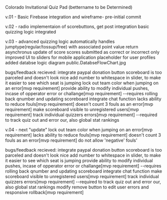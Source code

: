 Colorado Invitational Quiz Pad (bettername to be Determined)

v.01 - Basic Firebase integration and wireframe- pre-initial commit

v.02 - radio implementaion of scorebuttons, get post integration
basic quizzing logic integrated

v.03 - 
advanced quizzing logic
automatically handles jumptype(regular/tossup/free) with associated point value return
asynchronus update of score
scores submitted as correct or incorrect only
improved UI to sliders for mobile application
placeholder for user profiles
added databse logic diagram
public.DatabseFlowChart.jpg

bugs/feedback recieved:
integrate paypal donation button
scoreboard is too parceled and doesn't look nice
add number to whitespace in slider, to make it easier to see which seat is jumping
lock out team color when jumping on an error[mvp requirement]
provide ability to modify individual pushes, incase of opperator error or challange[mvp requirement]
--requires rolling back qnumber and updating scoreboard
integrate chat function
lacks ability to reduce fouls[mvp requirement]
doesn't count 3 fouls as an error[mvp requirement]
make scoreboard visible to unregistered users[mvp requirement]
track individual quizzers errors[mvp requirement]
--required to track quiz out and error our, also global stat rankings

v.04 - next "update"
lock out team color when jumping on an error[mvp requirement]
lacks ability to reduce fouls[mvp requirement]
doesn't count 3 fouls as an error[mvp requirement]
do not allow 'negative' fouls'


bugs/feedback recieved:
integrate paypal donation button
scoreboard is too parceled and doesn't look nice
add number to whitespace in slider, to make it easier to see which seat is jumping
provide ability to modify individual pushes, incase of opperator error or challange[mvp requirement]
--requires rolling back qnumber and updating scoreboard
integrate chat function
make scoreboard visible to unregistered users[mvp requirement]
track individual quizzers errors[mvp requirement]
--required to track quiz out and error our, also global stat rankings
modify remove button to edit user errors and responsive rollback[mvp requirement]
